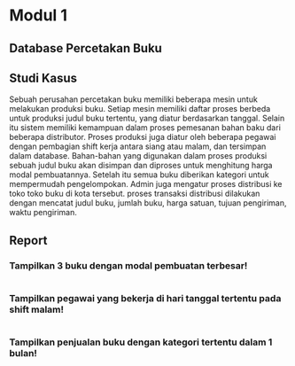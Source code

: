 # Modul 1

## Database Percetakan Buku

## Studi Kasus

Sebuah perusahan percetakan buku memiliki beberapa mesin untuk melakukan produksi buku. Setiap mesin memiliki daftar proses berbeda untuk produksi judul buku tertentu, yang diatur berdasarkan tanggal. Selain itu sistem memiliki kemampuan dalam proses pemesanan bahan baku dari beberapa distributor. Proses produksi juga diatur oleh beberapa pegawai dengan pembagian shift kerja antara siang atau malam, dan tersimpan dalam database. Bahan-bahan yang digunakan dalam proses produksi sebuah judul buku akan disimpan dan diproses untuk menghitung harga modal pembuatannya. Setelah itu semua buku diberikan kategori untuk mempermudah pengelompokan. Admin juga mengatur proses distribusi ke toko toko buku di kota tersebut. proses transaksi distribusi dilakukan dengan mencatat judul buku, jumlah buku, harga satuan, tujuan pengiriman, waktu pengiriman.

## Report

### Tampilkan 3 buku dengan modal pembuatan terbesar!

```

```

### Tampilkan pegawai yang bekerja di hari tanggal tertentu pada shift malam!

```

```

### Tampilkan penjualan buku dengan kategori tertentu dalam 1 bulan!

```

```
